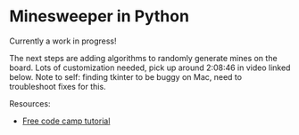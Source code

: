 # Minesweeper in Python

Currently a work in progress!


The next steps are adding algorithms to randomly generate mines on the board. Lots of customization needed, pick up around 2:08:46 in video linked below. Note to self: finding tkinter to be buggy on Mac, need to troubleshoot fixes for this.

Resources:
- [Free code camp tutorial](https://www.youtube.com/watch?v=OqbGRZx4xUc)
